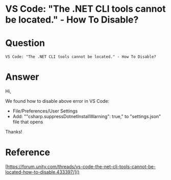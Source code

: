 
# VS Code: "The .NET CLI tools cannot be located." - How To Disable?

# Question #

`VS Code: "The .NET CLI tools cannot be located." - How To Disable?`

# Answer #

Hi,

We found how to disable above error in VS Code:

- File/Preferences/User Settings
- Add: ""csharp.suppressDotnetInstallWarning": true," to "settings.json" file that opens

Thanks!

# Reference #
[https://forum.unity.com/threads/vs-code-the-net-cli-tools-cannot-be-located-how-to-disable.433397/]()

